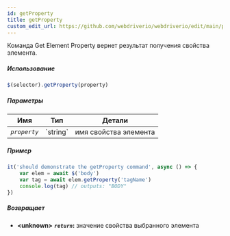 ```yaml
---
id: getProperty
title: getProperty
custom_edit_url: https://github.com/webdriverio/webdriverio/edit/main/packages/webdriverio/src/commands/element/getProperty.ts
---
```


Команда Get Element Property вернет результат получения свойства элемента.

##### Использование

```js
$(selector).getProperty(property)
```

##### Параметры

<table>
  <thead>
    <tr>
      <th>Имя</th><th>Тип</th><th>Детали</th>
    </tr>
  </thead>
  <tbody>
    <tr>
      <td><code><var>property</var></code></td>
      <td>`string`</td>
      <td>имя свойства элемента</td>
    </tr>
  </tbody>
</table>

##### Пример

```js title="getProperty.js"
it('should demonstrate the getProperty command', async () => {
    var elem = await $('body')
    var tag = await elem.getProperty('tagName')
    console.log(tag) // outputs: "BODY"
})
```

##### Возвращает

- **&lt;unknown&gt;**
            **<code><var>return</var></code>:** значение свойства выбранного элемента
